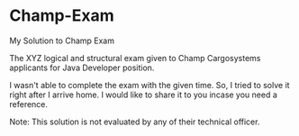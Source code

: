 # Champ-Exam
My Solution to Champ Exam

The XYZ logical and structural exam given to Champ Cargosystems applicants for Java Developer position.

I wasn't able to complete the exam with the given time. So, I tried to solve it right after I arrive home. I would like to share it to you incase you need a reference.

Note: This solution is not evaluated by any of their technical officer.

